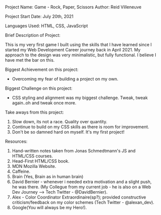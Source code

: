 Project Name: Game - Rock, Paper, Scissors
Author: Reid Villeneuve

Project Start Date: July 20th, 2021

Languages Used: HTML, CSS, JavaScript

Brief Description of Project:

This is my very first game I built using the skills that I have learned since I started my Web Development Career journey back in April 2021. My approach to the design was very minimalistic, but fully functional. I believe I have met the bar on this.

Biggest Achievement on this project:

- Overcoming my fear of building a project on my own.

Biggest Challenge on this project:

- CSS styling and alignment was my biggest challenge. Tweak, tweak again..oh and tweak once more.

Take aways from this project:

1. Slow down, its not a race. Quality over quantity.
2. Continue to build on my CSS skills as there is room for improvement.
3. Don't be so damned hard on myself. It's my first project!

Resources:

1. Hand-written notes taken from Jonas Schmedtmann's JS and HTML/CSS courses.
2. Head-First HTML/CSS book.
3. MDN Mozilla Website.
4. Caffeine.
5. Brain (Yes, Brain as in human brain)
6. David Bernier - whenever i needed extra motivation and a slight push, he was there. (My Collegue from my current job - he is also on a Web Dev Journey --> Tech Twitter - @DavidBernier).
7. Alex - Color Coordinator Extraordinaire(sp?); provided constructive criticism/feedback on my color schemes (Tech Twitter - @alexan_dev).
8. Google(You will always be my Hero!).
